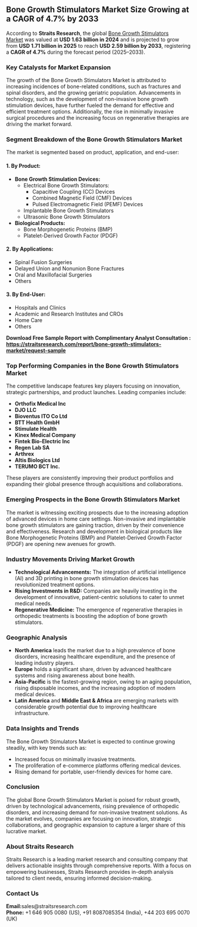 <h2>Bone Growth Stimulators Market Size Growing at a CAGR of 4.7% by 2033</h2>
<p>According to <strong>Straits Research</strong>, the global <a href="https://straitsresearch.com/report/bone-growth-stimulators-market">Bone Growth Stimulators Market</a>&nbsp;was valued at <strong>USD 1.63 billion in 2024</strong> and is projected to grow from <strong>USD 1.71 billion in 2025</strong> to reach <strong>USD 2.59 billion by 2033</strong>, registering a <strong>CAGR of 4.7%</strong> during the forecast period (2025&ndash;2033).</p>

<h3><strong>Key Catalysts for Market Expansion</strong></h3>
<p>The growth of the Bone Growth Stimulators Market is attributed to increasing incidences of bone-related conditions, such as fractures and spinal disorders, and the growing geriatric population. Advancements in technology, such as the development of non-invasive bone growth stimulation devices, have further fueled the demand for effective and efficient treatment options. Additionally, the rise in minimally invasive surgical procedures and the increasing focus on regenerative therapies are driving the market forward.</p>
<h3><strong>Segment Breakdown of the Bone Growth Stimulators Market</strong></h3>
<p>The market is segmented based on product, application, and end-user:</p>
<h4><strong>1. By Product:</strong></h4>
<ul>
<li><strong>Bone Growth Stimulation Devices:</strong>
<ul>
<li>Electrical Bone Growth Stimulators:
<ul>
<li>Capacitive Coupling (CC) Devices</li>
<li>Combined Magnetic Field (CMF) Devices</li>
<li>Pulsed Electromagnetic Field (PEMF) Devices</li>
</ul>
</li>
<li>Implantable Bone Growth Stimulators</li>
<li>Ultrasonic Bone Growth Stimulators</li>
</ul>
</li>
<li><strong>Biological Products:</strong>
<ul>
<li>Bone Morphogenetic Proteins (BMP)</li>
<li>Platelet-Derived Growth Factor (PDGF)</li>
</ul>
</li>
</ul>
<h4><strong>2. By Applications:</strong></h4>
<ul>
<li>Spinal Fusion Surgeries</li>
<li>Delayed Union and Nonunion Bone Fractures</li>
<li>Oral and Maxillofacial Surgeries</li>
<li>Others</li>
</ul>
<h4><strong>3. By End-User:</strong></h4>
<ul>
<li>Hospitals and Clinics</li>
<li>Academic and Research Institutes and CROs</li>
<li>Home Care</li>
<li>Others</li>
</ul>
<p><strong>Download Free Sample Report with&nbsp;Complimentary Analyst Consultation : <a href="https://straitsresearch.com/report/bone-growth-stimulators-market/request-sample">https://straitsresearch.com/report/bone-growth-stimulators-market/request-sample</a><br /></strong></p>
<h3><strong>Top Performing Companies in the Bone Growth Stimulators Market</strong></h3>
<p>The competitive landscape features key players focusing on innovation, strategic partnerships, and product launches. Leading companies include:</p>
<ul>
<li><strong>Orthofix Medical Inc</strong></li>
<li><strong>DJO LLC</strong></li>
<li><strong>Bioventus ITO Co Ltd</strong></li>
<li><strong>BTT Health GmbH</strong></li>
<li><strong>Stimulate Health</strong></li>
<li><strong>Kinex Medical Company</strong></li>
<li><strong>Fintek Bio-Electric Inc</strong></li>
<li><strong>Regen Lab SA</strong></li>
<li><strong>Arthrex</strong></li>
<li><strong>Altis Biologics Ltd</strong></li>
<li><strong>TERUMO BCT Inc.</strong></li>
</ul>
<p>These players are consistently improving their product portfolios and expanding their global presence through acquisitions and collaborations.</p>
<h3><strong>Emerging Prospects in the Bone Growth Stimulators Market</strong></h3>
<p>The market is witnessing exciting prospects due to the increasing adoption of advanced devices in home care settings. Non-invasive and implantable bone growth stimulators are gaining traction, driven by their convenience and effectiveness. Research and development in biological products like Bone Morphogenetic Proteins (BMP) and Platelet-Derived Growth Factor (PDGF) are opening new avenues for growth.</p>
<h3><strong>Industry Movements Driving Market Growth</strong></h3>
<ul>
<li><strong>Technological Advancements:</strong> The integration of artificial intelligence (AI) and 3D printing in bone growth stimulation devices has revolutionized treatment options.</li>
<li><strong>Rising Investments in R&amp;D:</strong> Companies are heavily investing in the development of innovative, patient-centric solutions to cater to unmet medical needs.</li>
<li><strong>Regenerative Medicine:</strong> The emergence of regenerative therapies in orthopedic treatments is boosting the adoption of bone growth stimulators.</li>
</ul>
<h3><strong>Geographic Analysis</strong></h3>
<ul>
<li><strong>North America</strong> leads the market due to a high prevalence of bone disorders, increasing healthcare expenditure, and the presence of leading industry players.</li>
<li><strong>Europe</strong> holds a significant share, driven by advanced healthcare systems and rising awareness about bone health.</li>
<li><strong>Asia-Pacific</strong> is the fastest-growing region, owing to an aging population, rising disposable incomes, and the increasing adoption of modern medical devices.</li>
<li><strong>Latin America</strong> and <strong>Middle East &amp; Africa</strong> are emerging markets with considerable growth potential due to improving healthcare infrastructure.</li>
</ul>
<h3><strong>Data Insights and Trends</strong></h3>
<p>The Bone Growth Stimulators Market is expected to continue growing steadily, with key trends such as:</p>
<ul>
<li>Increased focus on minimally invasive treatments.</li>
<li>The proliferation of e-commerce platforms offering medical devices.</li>
<li>Rising demand for portable, user-friendly devices for home care.</li>
</ul>
<h3><strong>Conclusion</strong></h3>
<p>The global Bone Growth Stimulators Market is poised for robust growth, driven by technological advancements, rising prevalence of orthopedic disorders, and increasing demand for non-invasive treatment solutions. As the market evolves, companies are focusing on innovation, strategic collaborations, and geographic expansion to capture a larger share of this lucrative market.</p>
<h3><strong>About Straits Research</strong></h3>
<p>Straits Research is a leading market research and consulting company that delivers actionable insights through comprehensive reports. With a focus on empowering businesses, Straits Research provides in-depth analysis tailored to client needs, ensuring informed decision-making.</p>
<h3><strong>Contact Us</strong></h3>
<p><strong>Email:</strong><a rel="">sales@straitsresearch.com</a><br /><strong>Phone:</strong> +1 646 905 0080 (US), +91 8087085354 (India), +44 203 695 0070 (UK)</p>
